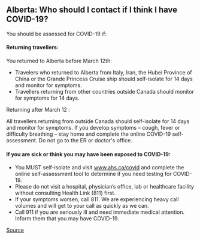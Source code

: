 ## Alberta: Who should I contact if I think I have COVID-19?

You should be assessed for COVID-19 if:

#### Returning travellers:

You returned to Alberta before March 12th:

- Travelers who returned to Alberta from Italy, Iran, the Hubei Province of China or the Grande Princess Cruise ship should self-isolate for 14 days and monitor for symptoms.
- Travellers returning from other countries outside Canada should monitor for symptoms for 14 days.

Returning after March 12 :

All travellers returning from outside Canada should self-isolate for 14 days and monitor for symptoms.
If you develop symptoms – cough, fever or difficulty breathing – stay home and complete the online COVID-19 self-assessment. Do not go to the ER or doctor's office.

#### If you are sick or think you may have been exposed to COVID-19:

- You MUST self-isolate and visit www.ahs.ca/covid and complete the online self-assessment tool to determine if you need testing for COVID-19.
- Please do not visit a hospital, physician’s office, lab or healthcare facility without consulting Health Link (811) first.
- If your symptoms worsen, call 811. We are experiencing heavy call volumes and will get to your call as quickly as we can.
- Call 911 if you are seriously ill and need immediate medical attention. Inform them that you may have COVID-19.

[Source](https://www.albertahealthservices.ca/assets/info/ppih/if-ppih-ncov-2019-public-faq.pdf) 
